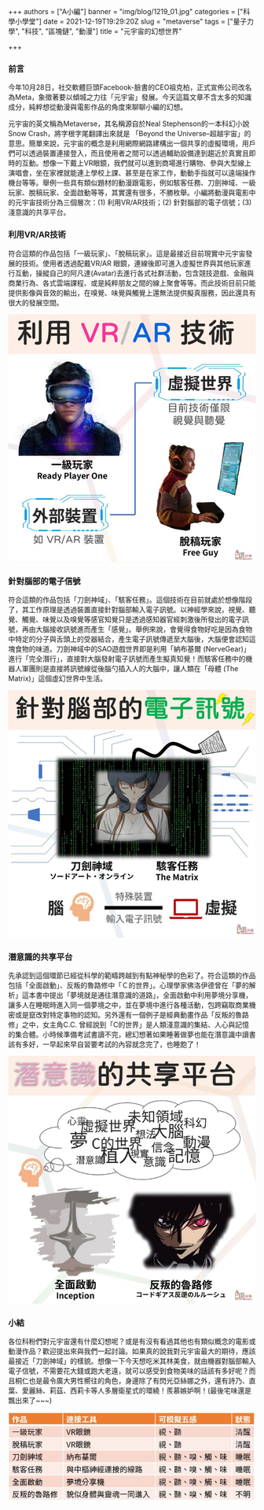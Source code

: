+++
authors = ["A小編"]
banner = "img/blog/1219_01.jpg"
categories = ["科學小學堂"]
date = 2021-12-19T19:29:20Z
slug = "metaverse"
tags = ["量子力學", "科技", "區塊鏈", "動漫"]
title = "元宇宙的幻想世界"

+++
### 前言

今年10月28日，社交軟體巨頭Facebook-臉書的CEO祖克柏，正式宣佈公司改名為Meta，象徵著要以傾城之力往「元宇宙」發展。今天這篇文章不含太多的知識成分，純粹想從動漫與電影作品的角度來聊聊小編的幻想。

元宇宙的英文稱為Metaverse，其名稱源自於Neal Stephenson的一本科幻小說Snow Crash，將字根字尾翻譯出來就是 「Beyond the Universe–超越宇宙」的意思。簡單來說，元宇宙的概念是利用網際網路建構出一個共享的虛擬環境，用戶們可以透過裝置連接登入，而且使用者之間可以透過輔助設備達到趨近於真實且即時的互動。想像一下戴上VR眼鏡，我們就可以進到商場進行購物、參與大型線上演唱會，坐在家裡就能連上學校上課、甚至是在家工作，動動手指就可以遠端操作機台等等。舉例一些具有類似題材的動漫跟電影，例如駭客任務、刀劍神域、一級玩家、脫稿玩家、全面啟動等等，其實還有很多，不勝枚舉。小編將動漫與電影中的元宇宙技術分為三個層次：(1) 利用VR/AR技術；(2) 針對腦部的電子信號；(3) 淺意識的共享平台。

### 利用VR/AR技術

符合這類的作品包括「一級玩家」、「脫稿玩家」。這是最接近目前現實中元宇宙發展的技術。使用者透過配戴VR/AR 眼鏡，連線後即可進入虛擬世界與其他玩家進行互動，操縱自己的阿凡達(Avatar)去進行各式社群活動，包含競技遊戲、金融與商業行為、各式雲端課程、或是純粹朋友之間的線上聚會等等。而此技術目前只能提供影像與音效的輸出，在嗅覺、味覺與觸覺上還無法提供擬真服務，因此還具有很大的發展空間。

![character](/img/blog/1219_02.jpg "利用 VR/AR 技術的可能")

### 針對腦部的電子信號

符合這類的作品包括「刀劍神域」、「駭客任務」。這個技術在目前就處於想像階段了，其工作原理是透過裝置直接針對腦部輸入電子訊號。以神經學來說，視覺、聽覺、觸覺、味覺以及嗅覺等感官知覺只是透過感知器官經刺激後所發出的電子訊號，再由大腦接收訊號進而產生「感覺」。舉例來說，會覺得食物好吃是因為食物中特定的分子與舌頭上的受器結合，產生電子訊號傳遞至大腦後，大腦便會認知這塊食物的味道。刀劍神域中的SAO遊戲世界即是利用「納布基爾 (NerveGear)」進行「完全潛行」，直接對大腦發射電子訊號而產生擬真知覺！而駭客任務中的機器人軍團則是直接將訊號線從後腦勺插入人的大腦中，讓人類在「母體 (The Matrix)」這個虛幻世界中生活。

![character](/img/blog/1219_03.jpg "利用 VR/AR 技術的可能")

### 潛意識的共享平台

先承認到這個環節已經從科學的範疇跨越到有點神秘學的色彩了。符合這類的作品包括「全面啟動」、反叛的魯路修中「Ｃ的世界」。心理學家佛洛伊德曾在「夢的解析」這本書中提出「夢境就是通往潛意識的道路」，全面啟動中利用夢境分享機，讓多人在睡眠時進入同一個夢境之中，並在夢境中進行各種活動，包跨竊取商業機密或是竄改對特定事物的認知。另外還有一個例子是經典動畫作品「反叛的魯路修」之中，女主角C.C. 曾經說到「C的世界」是人類淺意識的集結、人心與記憶的集合體。小時候準備考試書讀不完，總幻想著如果睡著做夢也能在潛意識中讀書該有多好，一早起來早自習要考試的內容就念完了，也睡飽了！

![character](/img/blog/1219_04.jpg "利用潛意識進入另一個世界，真的有可能？")

### 小結

各位科粉們對元宇宙還有什麼幻想呢？或是有沒有看過其他也有類似概念的電影或動漫作品？歡迎提出來與我們一起討論。如果真的說我對元宇宙最大的期待，應該最接近「刀劍神域」的樣貌。想像一下今天想吃米其林美食，就由機器對腦部輸入電子信號，不需要花大錢或跑大老遠，就可以感受到食物美味的話該有多好呢？而且桐仁也是最令廣大男性嚮往的角色，身邊除了有閃光亞絲娜之外，還有詩乃、直葉、愛麗絲、莉茲、西莉卡等人多層衛星式的環繞！羨慕嫉妒啊！(最後宅味還是飄出來了\~\~\~)

![character](/img/blog/1219_05.jpg "各種可能的元宇宙形式")
